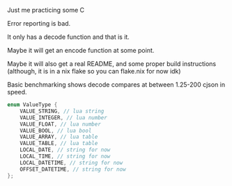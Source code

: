 Just me practicing some C

Error reporting is bad.

It only has a decode function and that is it.

Maybe it will get an encode function at some point.

Maybe it will also get a real README, and some proper build instructions (although, it is in a nix flake so you can flake.nix for now idk)

Basic benchmarking shows decode compares at between 1.25-200 cjson in speed.

```c
enum ValueType {
    VALUE_STRING, // lua string
    VALUE_INTEGER, // lua number
    VALUE_FLOAT, // lua number
    VALUE_BOOL, // lua bool
    VALUE_ARRAY, // lua table
    VALUE_TABLE, // lua table
    LOCAL_DATE, // string for now
    LOCAL_TIME, // string for now
    LOCAL_DATETIME, // string for now
    OFFSET_DATETIME, // string for now
};
```

